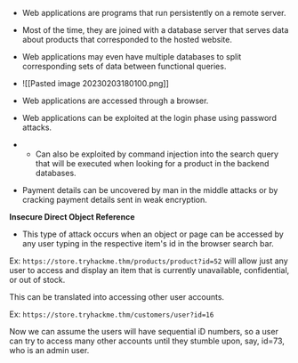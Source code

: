 - Web applications are programs that run persistently on a remote server.
- Most of the time, they are joined with a database server that serves data about products that corresponded to the hosted website.
- Web applications may even have multiple databases to split corresponding sets of data between functional queries.

- ![[Pasted image 20230203180100.png]]

- Web applications are accessed through a browser.

- Web applications can be exploited at the login phase using password attacks.
- - Can also be exploited by command injection into the search query that will be executed when looking for a product in the backend databases.
- Payment details can be uncovered by man in the middle attacks or by cracking payment details sent in weak encryption.

**Insecure Direct Object Reference**

- This type of attack occurs when an object or page can be accessed by any user typing in the respective item's id in the browser search bar.

Ex: `https://store.tryhackme.thm/products/product?id=52` 
will allow just any user to access and display an item that is currently unavailable, confidential, or out of stock.

This can be translated into accessing other user accounts.

Ex: `https://store.tryhackme.thm/customers/user?id=16`

Now we can assume the users will have sequential iD numbers, so a user can try to access many other accounts until they stumble upon, say, id=73, who is an admin user.